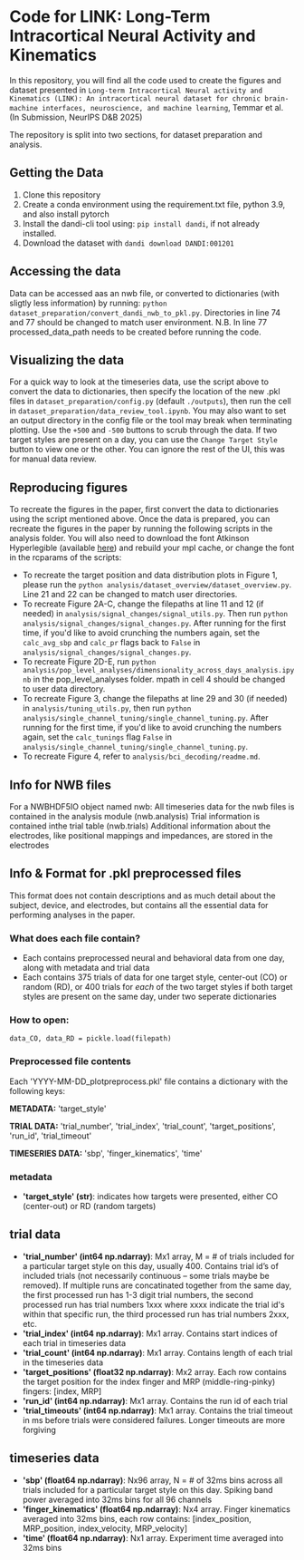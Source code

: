 # Code for LINK: Long-Term Intracortical Neural Activity and Kinematics

In this repository, you will find all the code used to create the figures and dataset presented in `Long-term Intracortical Neural activity and Kinematics (LINK): An intracortical neural dataset for chronic brain-machine interfaces, neuroscience, and machine learning`, Temmar et al. (In Submission, NeurIPS D&B 2025)

The repository is split into two sections, for dataset preparation and analysis.

## Getting the Data
1. Clone this repository
2. Create a conda environment using the requirement.txt file, python 3.9, and also install pytorch
3. Install the dandi-cli tool using: `pip install dandi`, if not already installed.
4. Download the dataset with `dandi download DANDI:001201`

## Accessing the data
Data can be accessed aas an nwb file, or converted to dictionaries (with sligtly less information) by running: `python dataset_preparation/convert_dandi_nwb_to_pkl.py`. Directories in line 74 and 77 should be changed to match user environment. N.B. In line 77 processed_data_path needs to be created before running the code.

## Visualizing the data
For a quick way to look at the timeseries data, use the script above to convert the data to dictionaries, then specify the location of the new .pkl files in `dataset_preparation/config.py` (default `./outputs`), then run the cell in `dataset_preparation/data_review_tool.ipynb`. You may also want to set an output directory in the config file or the tool may break when terminating plotting. Use the `+500` and `-500` buttons to scrub through the data. If two target styles are present on a day, you can use the `Change Target Style` button to view one or the other. You can ignore the rest of the UI, this was for manual data review.

## Reproducing figures
To recreate the figures in the paper, first convert the data to dictionaries using the script mentioned above. Once the data is prepared, you can recreate the figures in the paper by running the following scripts in the analysis folder. You will also need to download the font Atkinson Hyperlegible (available [here](https://www.brailleinstitute.org/freefont/)) and rebuild your mpl cache, or change the font in the rcparams of the scripts:

* To recreate the target position and data distribution plots in Figure 1, please run the `python analysis/dataset_overview/dataset_overview.py`. Line 21 and 22 can be changed to match user directories.
* To recreate Figure 2A-C, change the filepaths at line 11 and 12 (if needed) in `analysis/signal_changes/signal_utils.py`. Then run `python analysis/signal_changes/signal_changes.py`. After running for the first time, if you'd like to avoid crunching the numbers again, set the `calc_avg_sbp` and `calc_pr` flags back to `False` in `analysis/signal_changes/signal_changes.py`.
* To recreate Figure 2D-E, run `python analysis/pop_level_analyses/dimensionality_across_days_analysis.ipynb` in the pop_level_analyses folder. mpath in cell 4 should be changed to user data directory.
* To recreate Figure 3, change the filepaths at line 29 and 30 (if needed) in `analysis/tuning_utils.py`, then run `python analysis/single_channel_tuning/single_channel_tuning.py`. After running for the first time, if you'd like to avoid crunching the numbers again, set the `calc_tunings` flag `False` in `analysis/single_channel_tuning/single_channel_tuning.py`.
* To recreate Figure 4, refer to `analysis/bci_decoding/readme.md`.

## Info for NWB files
For a NWBHDF5IO object named nwb:
All timeseries data for the nwb files is contained in the analysis module (nwb.analysis)
Trial information is contained inthe trial table (nwb.trials)
Additional information about the electrodes, like positional mappings and impedances, are stored in the electrodes

## Info & Format for .pkl preprocessed files
This format does not contain descriptions and as much detail about the subject, device, and electrodes, but contains all the essential data for performing analyses in the paper.

### What does each file contain?
* Each contains preprocessed neural and behavioral data from one day, along with metadata and trial data
* Each contains 375 trials of data for one target style, center-out (CO) or random (RD), or 400 trials for *each* of the two target styles if both target styles are present on the same day, under two seperate dictionaries

### How to open:
`data_CO, data_RD = pickle.load(filepath)`

### Preprocessed file contents
Each 'YYYY-MM-DD_plotpreprocess.pkl' file contains a dictionary with the following keys:

**METADATA:**
'target_style'

**TRIAL DATA:**
'trial_number', 'trial_index', 'trial_count', 'target_positions', 'run_id', 'trial_timeout'

**TIMESERIES DATA:**
'sbp', 'finger_kinematics', 'time'

### metadata
* **'target_style' (str)**: indicates how targets were presented, either CO (center-out) or RD (random targets)

## trial data
* **'trial_number' (int64 np.ndarray)**: Mx1 array, M = # of trials included for a particular target style on this day, usually 400. Contains trial id’s of included trials (not necessarily continuous – some trials maybe be removed). If multiple runs are concatinated together from the same day, the first processed run has 1-3 digit trial numbers, the second processed run has trial numbers 1xxx where xxxx indicate the trial id's within that specific run, the third processed run has trial numbers 2xxx, etc.
* **'trial_index' (int64 np.ndarray)**: Mx1 array. Contains start indices of each trial in timeseries data
* **'trial_count' (int64 np.ndarray)**: Mx1 array. Contains length of each trial in the timeseries data
* **'target_positions' (float32 np.ndarray)**: Mx2 array. Each row contains the target position for the index finger and MRP (middle-ring-pinky) fingers: [index, MRP]
* **'run_id' (int64 np.ndarray)**: Mx1 array. Contains the run id of each trial
* **'trial_timeouts' (int64 np.ndarray)**: Mx1 array. Contains the trial timeout in ms before trials were considered failures. Longer timeouts are more forgiving

## timeseries data
* **'sbp' (float64 np.ndarray)**: Nx96 array, N = # of 32ms bins across all trials included for a particular target style on this day. Spiking band power averaged into 32ms bins for all 96 channels
* **'finger_kinematics' (float64 np.ndarray)**: Nx4 array. Finger kinematics averaged into 32ms bins, each row contains: [index_position, MRP_position, index_velocity, MRP_velocity]
* **'time' (float64 np.ndarray)**: Nx1 array. Experiment time averaged into 32ms bins
